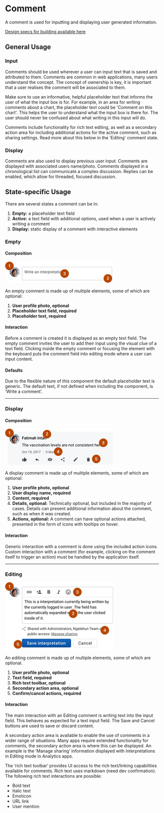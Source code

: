 # Comment

A comment is used for inputting and displaying user generated information.

[Design specs for building available here](https://sketch.cloud/s/DwkDk/1KDx0z8)

## General Usage

### Input
Comments should be used wherever a user can input text that is saved and attributed to them. Comments are common in web applications, many users understand the concept. The concept of ownership is key, it is important that a user realises the comment will be associated to them.

Make sure to use an informative, helpful placeholder text that informs the user of what the input box is for. For example, in an area for writing comments about a chart, the placeholder text could be 'Comment on this chart'. This helps the user to understand what the input box is there for. The user should never be confused about what writing in this input will do.

Comments include functionality for rich text editing, as well as a secondary action area for including additional actions for the active comment, such as sharing settings. Read more about this below in the 'Editing' comment state.

### Display
Comments are also used to display previous user input. Comments are displayed with associated users name/photo. Comments displayed in a chronological list can communicate a complex discussion. Replies can be enabled, which allow for threaded, focused discussion.

## State-specific Usage

There are several states a comment can be in:

1. **Empty:** a placeholder text field
2. **Active:** a text field with additional options, used when a user is actively writing a comment
3. **Display:** static display of a comment with interactive elements

### Empty

#### Composition

![](../images/comment-empty.jpg)

An empty comment is made up of multiple elements, some of which are optional:

1. **User profile photo, optional**
2. **Placeholder text field, required**
3. **Placeholder text, required**

#### Interaction

Before a comment is created it is displayed as an empty text field. The empty comment invites the user to add their input using the visual clue of a text field. Clicking inside the empty comment or focusing the element with the keyboard puts the comment field into editing mode where a user can input content.

#### Defaults

Due to the flexible nature of this component the default placeholder text is generic. The default text, if not defined when including the component, is ‘Write a comment’.

---

### Display

#### Composition

![](../images/comment-display.jpg)

A display comment is made up of multiple elements, some of which are optional:

1. **User profile photo, optional**
2. **User display name, required**
3. **Content, required**
4. **Details, optional:** Technically optional, but included in the majority of cases. Details can present additional information about the comment, such as when it was created.
5. **Actions, optional:** A comment can have optional actions attached, presented in the form of icons with tooltips on hover.

#### Interaction

Generic interaction with a comment is done using the included action icons. Custom interaction with a comment (for example, clicking on the comment itself to trigger an action) must be handled by the application itself.

---

### Editing

![](../images/comment-editing.jpg)

An editing comment is made up of multiple elements, some of which are optional.

1. **User profile photo, optional**
2. **Text field, required**
3. **Rich text toolbar, optional**
4. **Secondary action area, optional**
5. **Confirm/cancel actions, required**

#### Interaction

The main interaction with an Editing comment is writing text into the input field. This behaves as expected for a text input field. The Save and Cancel buttons are used to save or discard content.
<!-- Typing the @ character launches the popover for mentioning a user. This is discussed in more detail below. This functionality is optional and can be disabled. -->

A secondary action area is available to enable the use of comments in a wider range of situations. Many apps require extended functionality for comments, the secondary action area is where this can be displayed. An example is the ‘Manage sharing’ information displayed with Interpretations in Editing mode in Analytics apps.

The ‘rich text toolbar’ provides UI access to  the rich text/linking capabilities available for comments. Rich text uses markdown (need dev confirmation). The following rich text interactions are possible:

- Bold text
- Italic text
- Emoticon
- URL link
- User mention
